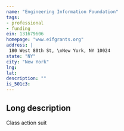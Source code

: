 ```yaml
---
name: "Engineering Information Foundation"
tags:
- professional
- funding
ein: 131679606
homepage: "www.eifgrants.org"
address: |
 180 West 80th St, \nNew York, NY 10024
state: "NY"
city: "New York"
lng: 
lat: 
description: ""
is_501c3: 
---
```


## Long description

Class action suit
